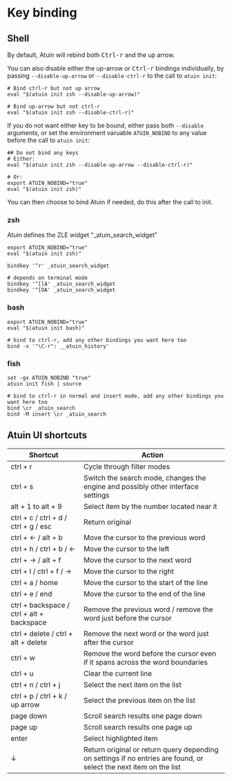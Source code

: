 # Key binding

## Shell

By default, Atuin will rebind both <kbd>Ctrl-r</kbd> and the up arrow.

You can also disable either the up-arrow or <kbd>Ctrl-r</kbd> bindings individually, by passing
`--disable-up-arrow` or `--disable-ctrl-r` to the call to `atuin init`:

```
# Bind ctrl-r but not up arrow
eval "$(atuin init zsh --disable-up-arrow)"

# Bind up-arrow but not ctrl-r
eval "$(atuin init zsh --disable-ctrl-r)"
```

If you do not want either key to be bound, either pass both `--disable` arguments, or set the
environment varuable `ATUIN_NOBIND` to any value before the call to `atuin init`:

```
## Do not bind any keys
# Either:
eval "$(atuin init zsh --disable-up-arrow --disable-ctrl-r)"

# Or:
export ATUIN_NOBIND="true"
eval "$(atuin init zsh)"
```

You can then choose to bind Atuin if needed, do this after the call to init.

### zsh

Atuin defines the ZLE widget "\_atuin_search_widget"

```
export ATUIN_NOBIND="true"
eval "$(atuin init zsh)"

bindkey '^r' _atuin_search_widget

# depends on terminal mode
bindkey '^[[A' _atuin_search_widget
bindkey '^[OA' _atuin_search_widget
```

### bash

```
export ATUIN_NOBIND="true"
eval "$(atuin init bash)"

# bind to ctrl-r, add any other bindings you want here too
bind -x '"\C-r": __atuin_history'
```

### fish

```
set -gx ATUIN_NOBIND "true"
atuin init fish | source

# bind to ctrl-r in normal and insert mode, add any other bindings you want here too
bind \cr _atuin_search
bind -M insert \cr _atuin_search
```

## Atuin UI shortcuts

| Shortcut                                  | Action                                                                                                             |
| ----------------------------------------- | ------------------------------------------------------------------------------------------------------------------ |
| ctrl + r                                  | Cycle through filter modes                                                                                         |
| ctrl + s                                  | Switch the search mode, changes the engine and possibly other interface settings                                   |
| alt + 1 to alt + 9                        | Select item by the number located near it                                                                          |
| ctrl + c / ctrl + d / ctrl + g / esc      | Return original                                                                                                    |
| ctrl + ← / alt + b                        | Move the cursor to the previous word                                                                               |
| ctrl + h / ctrl + b / ←                   | Move the cursor to the left                                                                                        |
| ctrl + → / alt + f                        | Move the cursor to the next word                                                                                   |
| ctrl + l / ctrl + f / →                   | Move the cursor to the right                                                                                       |
| ctrl + a / home                           | Move the cursor to the start of the line                                                                           |
| ctrl + e / end                            | Move the cursor to the end of the line                                                                             |
| ctrl + backspace / ctrl + alt + backspace | Remove the previous word / remove the word just before the cursor                                                  |
| ctrl + delete / ctrl + alt + delete       | Remove the next word or the word just after the cursor                                                             |
| ctrl + w                                  | Remove the word before the cursor even if it spans across the word boundaries                                      |
| ctrl + u                                  | Clear the current line                                                                                             |
| ctrl + n / ctrl + j                       | Select the next item on the list                                                                                   |
| ctrl + p / ctrl + k / up arrow            | Select the previous item on the list                                                                               |
| page down                                 | Scroll search results one page down                                                                                |
| page up                                   | Scroll search results one page up                                                                                  |
| enter                                     | Select highlighted item                                                                                            |
| ↓                                         | Return original or return query depending on settings if no entries are found, or select the next item on the list |
